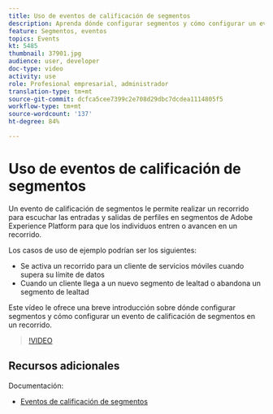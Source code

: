 ```yaml
---
title: Uso de eventos de calificación de segmentos
description: Aprenda dónde configurar segmentos y cómo configurar un evento de calificación de segmentos en un recorrido.
feature: Segmentos, eventos
topics: Events
kt: 5485
thumbnail: 37901.jpg
audience: user, developer
doc-type: video
activity: use
role: Profesional empresarial, administrador
translation-type: tm+mt
source-git-commit: dcfca5cee7399c2e708d29dbc7dcdea1114805f5
workflow-type: tm+mt
source-wordcount: '137'
ht-degree: 84%

---
```



# Uso de eventos de calificación de segmentos

Un evento de calificación de segmentos le permite realizar un recorrido para escuchar las entradas y salidas de perfiles en segmentos de Adobe Experience Platform para que los individuos entren o avancen en un recorrido.

Los casos de uso de ejemplo podrían ser los siguientes:

* Se activa un recorrido para un cliente de servicios móviles cuando supera su límite de datos
* Cuando un cliente llega a un nuevo segmento de lealtad o abandona un segmento de lealtad

Este vídeo le ofrece una breve introducción sobre dónde configurar segmentos y cómo configurar un evento de calificación de segmentos en un recorrido.

>[!VIDEO](https://video.tv.adobe.com/v/37901?quality=12)

## Recursos adicionales

Documentación:

* [Eventos de calificación de segmentos](https://docs.adobe.com/content/help/es-ES/journeys/using/building-journeys/about-journey-building/events-activities/segment-qualification-events.html)

